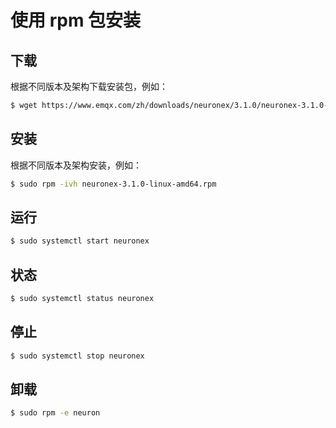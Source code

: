 # 使用 rpm 包安装

## 下载

根据不同版本及架构下载安装包，例如：

```bash
$ wget https://www.emqx.com/zh/downloads/neuronex/3.1.0/neuronex-3.1.0-linux-amd64.rpm
```

## 安装

根据不同版本及架构安装，例如：

```bash
$ sudo rpm -ivh neuronex-3.1.0-linux-amd64.rpm
```

## 运行

```bash
$ sudo systemctl start neuronex
```

## 状态

```bash
$ sudo systemctl status neuronex
```

## 停止

```bash
$ sudo systemctl stop neuronex
```

## 卸载

```bash
$ sudo rpm -e neuron
```
